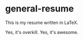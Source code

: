 general-resume
==============

This is my resume written in LaTeX.

Yes, it's overkill. Yes, it's awesome.
